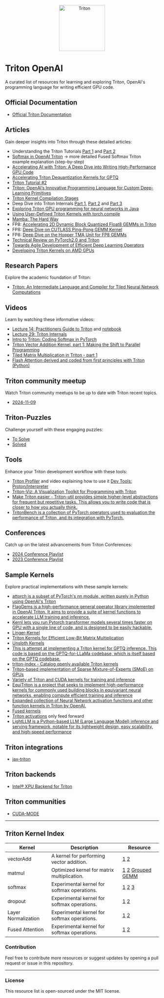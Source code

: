 <div align="center"><img src="./assets/triton.png" alt="Triton" width="150" height="150"></div>

# Triton OpenAI
A curated list of resources for learning and exploring Triton, OpenAI's programming language for writing efficient GPU code.

## Official Documentation
- [Official Triton Documentation](https://triton-lang.org/main/index.html)

## Articles
Gain deeper insights into Triton through these detailed articles:
- Understanding the Triton Tutorials [Part 1](https://isamu-website.medium.com/understanding-the-triton-tutorials-part-1-6191b59ba4c) and [Part 2](https://isamu-website.medium.com/understanding-triton-tutorials-part-2-f6839ce50ae7)
- [Softmax in OpenAI Triton](http://blog.nagi.fun/triton-intro-softmax) -> more detailed Fused Softmax Triton example explanation (step-by-step)  
- [Accelerating AI with Triton: A Deep Dive into Writing High-Performance GPU Code](https://medium.com/@nijesh-kanjinghat/accelerating-ai-with-triton-a-deep-dive-into-writing-high-performance-gpu-code-a1e4d66556cc)
- [Accelerating Triton Dequantization Kernels for GPTQ](https://pytorch.org/blog/accelerating-triton/)
- [Triton Tutorial #2](https://medium.com/@sherlockliao01/triton-tutorial-2-5de66cd2170d)
- [Triton: OpenAI’s Innovative Programming Language for Custom Deep-Learning Primitives](https://blog.devgenius.io/triton-openais-innovative-programming-language-for-custom-deep-learning-primitives-485723b0b49)
- [Triton Kernel Compilation Stages](https://pytorch.org/blog/triton-kernel-compilation-stages/)
- Deep Dive into Triton Internals [Part 1](https://www.kapilsharma.dev/posts/deep-dive-into-triton-internals/), [Part 2](https://www.kapilsharma.dev/posts/deep-dive-into-triton-internals-2/) and [Part 3](https://www.kapilsharma.dev/posts/deep-dive-into-triton-internals-3/)
- [Exploring Triton GPU programming for neural networks in Java](https://openjdk.org/projects/babylon/articles/triton)
- [Using User-Defined Triton Kernels with torch.compile](https://pytorch.org/tutorials/recipes/torch_compile_user_defined_triton_kernel_tutorial.html)
- [Mamba: The Hard Way](https://srush.github.io/annotated-mamba/hard.html)
- FP8: [Accelerating 2D Dynamic Block Quantized Float8 GEMMs in Triton](https://pytorch.org/blog/accelerating-gemms-triton/)
- FP8: [Deep Dive on CUTLASS Ping-Pong GEMM Kernel](https://pytorch.org/blog/cutlass-ping-pong-gemm-kernel/)
- FP8: [Deep Dive on the Hopper TMA Unit for FP8 GEMMs](https://pytorch.org/blog/hopper-tma-unit/)
- [Technical Review on PyTorch2.0 and Triton](https://www.jokeren.tech/slides/Triton_bsc.pdf)
- [Towards Agile Development of Efficient Deep Learning Operators](https://www.jokeren.tech/slides/triton_intel.pdf)
- [Developing Triton Kernels on AMD GPUs](https://rocm.blogs.amd.com/artificial-intelligence/triton/README.html)

## Research Papers
Explore the academic foundation of Triton:
- [Triton: An Intermediate Language and Compiler for Tiled Neural Network Computations](https://www.eecs.harvard.edu/~htk/publication/2019-mapl-tillet-kung-cox.pdf)

## Videos
Learn by watching these informative videos:
- [Lecture 14: Practitioners Guide to Triton](https://www.youtube.com/watch?v=DdTsX6DQk24) and [notebook](https://github.com/gpu-mode/lectures/blob/main/lecture_014/A_Practitioners_Guide_to_Triton.ipynb)
- [Lecture 29: Triton Internals](https://www.youtube.com/watch?v=njgow_zaJMw)
- [Intro to Triton: Coding Softmax in PyTorch](https://www.youtube.com/watch?v=gyKBN1rnefI)
- [Triton Vector Addition Kernel, part 1: Making the Shift to Parallel Programming](https://www.youtube.com/watch?v=MEZ7XhzTLEg&t)
- [Tiled Matrix Multiplication in Triton - part 1](https://www.youtube.com/watch?v=OnZEBBJvWLU)
- [Flash Attention derived and coded from first principles with Triton (Python)](https://www.youtube.com/watch?v=zy8ChVd_oTM)

## Triton community meetup
Watch Triton community meetups to be up to date with Triton recent topics.
- [2024-11-09](https://youtu.be/N0eiYLWyNpc?si=n9T-X-0UaK3j1fXQ)

## Triton-Puzzles
Challenge yourself with these engaging puzzles:
- [To Solve](https://github.com/srush/Triton-Puzzles)
- [Solved](https://github.com/alexzhang13/Triton-Puzzles-Solutions/blob/main/Triton_Puzzles_Solutions_alexzhang13.ipynb)

## Tools
Enhance your Triton development workflow with these tools:
- [Triton Profiler](https://github.com/triton-lang/triton/tree/c5a14cc00598014b303eebac831f19e8a66e9e1d/third_party/proton) and video explaining how to use it [Dev Tools: Proton/Interpreter](https://www.youtube.com/watch?v=Av1za_0o2Qs)
- [Triton-Viz: A Visualization Toolkit for Programming with Triton](https://github.com/Deep-Learning-Profiling-Tools/triton-viz)
- [Make Triton easier - Triton-util provides simple higher-level abstractions for frequent but repetitive tasks. This allows you to write code that is closer to how you actually think.](https://github.com/UmerHA/triton_util/tree/main)
- [TritonBench is a collection of PyTorch operators used to evaluation the performance of Triton, and its integration with PyTorch.](https://github.com/pytorch-labs/tritonbench)

## Conferences
Catch up on the latest advancements from Triton Conferences:
- [2024 Conference Playlist](https://www.youtube.com/watch?v=nglpa_6cYYI&list=PLc_vA1r0qoiTjlrINKUuFrI8Ptoopm8Vz)
- [2023 Conference Playlist](https://www.youtube.com/watch?v=ZGU0Yw7mORE&list=PLc_vA1r0qoiRZfUC3o4_yjj0FtWvodKAz)

## Sample Kernels
Explore practical implementations with these sample kernels:
- [attorch is a subset of PyTorch's nn module, written purely in Python using OpenAI's Triton](https://github.com/BobMcDear/attorch)
- [FlagGems is a high-performance general operator library implemented in OpenAI Triton. It aims to provide a suite of kernel functions to accelerate LLM training and inference.](https://github.com/FlagOpen/FlagGems)
- [Kernl lets you run Pytorch transformer models several times faster on GPU with a single line of code, and is designed to be easily hackable.](https://github.com/ELS-RD/kernl)
- [Linger-Kernel](https://github.com/linkedin/Liger-Kernel)
- [Triton Kernels for Efficient Low-Bit Matrix Multiplication](https://github.com/mobiusml/gemlite)
- [Unsloth Kernels](https://github.com/unslothai/unsloth/tree/main/unsloth/kernels)
- [This is attempt at implementing a Triton kernel for GPTQ inference. This code is based on the GPTQ-for-LLaMa codebase, which is itself based on the GPTQ codebase.](https://github.com/fpgaminer/GPTQ-triton)
- [triton-index - Catalog openly available Triton kernels](https://github.com/gpu-mode/triton-index)
- [Triton-based implementation of Sparse Mixture-of-Experts (SMoE) on GPUs](https://github.com/shawntan/scattermoe)
- [Variety of Triton and CUDA kernels for training and inference](https://github.com/pytorch-labs/applied-ai)
- [EquiTriton is a project that seeks to implement high-performance kernels for commonly used building blocks in equivariant neural networks, enabling compute efficient training and inference](https://github.com/IntelLabs/EquiTriton)
- [Expanded collection of Neural Network activation functions and other function kernels in Triton by OpenAI.](https://github.com/dtunai/triton-activations)
- [Fused kernels](https://github.com/kapilsh/cuda-mode-lecture)
- [Triton activations](https://github.com/dtunai/triton-activations/tree/main) only feed forward
- [LightLLM is a Python-based LLM (Large Language Model) inference and serving framework, notable for its lightweight design, easy scalability, and high-speed performance](https://github.com/ModelTC/lightllm/tree/main/lightllm/common/basemodel/triton_kernel)

## Triton integrations 
- [jax-triton](https://github.com/jax-ml/jax-triton)

## Triton backends
- [Intel® XPU Backend for Triton](https://github.com/intel/intel-xpu-backend-for-triton)

## Triton communities
- [CUDA-MODE](https://discord.gg/gpumode)
---

## Triton Kernel Index

| Kernel     | Description                                  | Resource          |
|------------|----------------------------------------------|-------------------|
| vectorAdd  | A kernel for performing vector addition.     | [1](https://isamu-website.medium.com/understanding-the-triton-tutorials-part-1-6191b59ba4c) [2](https://triton-lang.org/main/getting-started/tutorials/01-vector-add.html#sphx-glr-getting-started-tutorials-01-vector-add-py) |
| matmul     | Optimized kernel for matrix multiplication.  | [1](https://isamu-website.medium.com/understanding-the-triton-tutorials-part-1-6191b59ba4c) [2](https://triton-lang.org/main/getting-started/tutorials/03-matrix-multiplication.html#sphx-glr-getting-started-tutorials-03-matrix-multiplication-py) [Grouped GEMM](https://triton-lang.org/main/getting-started/tutorials/08-grouped-gemm.html#sphx-glr-getting-started-tutorials-08-grouped-gemm-py)|
| softmax    | Experimental kernel for softmax operations. | [1](https://isamu-website.medium.com/understanding-the-triton-tutorials-part-1-6191b59ba4c) [2](http://blog.nagi.fun/triton-intro-softmax) [3](https://triton-lang.org/main/getting-started/tutorials/02-fused-softmax.html#sphx-glr-getting-started-tutorials-02-fused-softmax-py) |
| dropout    | Experimental kernel for softmax operations. | [1](https://isamu-website.medium.com/understanding-triton-tutorials-part-2-f6839ce50ae7) [2](https://triton-lang.org/main/getting-started/tutorials/04-low-memory-dropout.html#sphx-glr-getting-started-tutorials-04-low-memory-dropout-py) |
| Layer Normalization    | Experimental kernel for softmax operations. | [1](https://isamu-website.medium.com/understanding-triton-tutorials-part-2-f6839ce50ae7) [2](https://triton-lang.org/main/getting-started/tutorials/05-layer-norm.html#sphx-glr-getting-started-tutorials-05-layer-norm-py) |
| Fused Attention    | Experimental kernel for softmax operations. | [1](https://isamu-website.medium.com/understanding-triton-tutorials-part-2-f6839ce50ae7) [2](https://triton-lang.org/main/getting-started/tutorials/06-fused-attention.html#sphx-glr-getting-started-tutorials-06-fused-attention-py) |


### Contribution
Feel free to contribute more resources or suggest updates by opening a pull request or issue in this repository.

---
### License
This resource list is open-sourced under the MIT license. 
